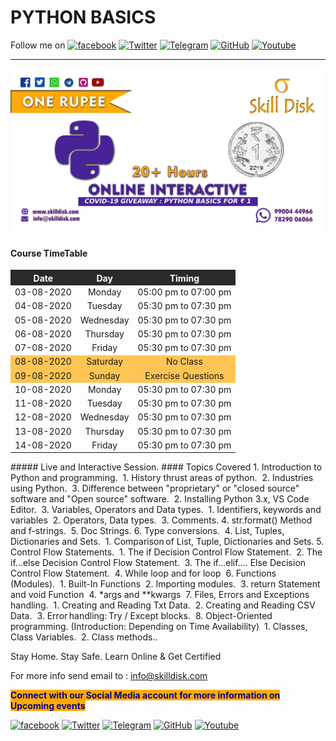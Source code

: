 # PYTHON BASICS
Follow me on     <a target="_blank" href="https://www.facebook.com/skilldisk"><img style="width: 50px;"
            src="https://img.icons8.com/fluent/96/facebook-new.png" alt="facebook"></a>
    <a target="_blank" href="https://twitter.com/skilldisk"><img style="width: 50px;"
            src="https://img.icons8.com/fluent/96/twitter.png" alt="Twitter"></a>
    <a target="_blank" href="https://t.me/skilldisk/"><img style="width: 50px;"
            src="https://img.icons8.com/color/2x/telegram-app.png" alt="Telegram"></a>
    <a target="_blank" href="https://github.com/skilldisk"><img style="width: 50px;"
            src="https://img.icons8.com/fluent/96/github.png" alt="GitHub"></a>
    <a target="_blank" href="https://www.youtube.com/channel/UC41IWICHdLr7uCeeOCPFnpQ"><img style="width: 50px;"
            src="https://img.icons8.com/office/2x/youtube.png" alt="Youtube"></a>

---- 
![Webinar on AUTOMATE BORING STUFF USING PYTHON](static/banner.png)

<h4>Course TimeTable</h4>
    <table style="text-align: center;">
            <tr style="background-color: #2a2a2a;color: white;">
                <th>Date</th>
                <th>Day</th>
                <th>Timing</th>
            </tr>
            <tr>
                <td>03-08-2020</td>
                <td>Monday</td>
                <td>05:00 pm to 07:00 pm</td>
            </tr>
            <tr>
                <td>04-08-2020</td>
                <td>Tuesday</td>
                <td>05:30 pm to 07:30 pm</td>
            </tr>
            <tr>
                <td>05-08-2020</td>
                <td>Wednesday</td>
                <td>05:30 pm to 07:30 pm</td>
            </tr>
            <tr>
                <td>06-08-2020</td>
                <td>Thursday</td>
                <td>05:30 pm to 07:30 pm</td>
            </tr>
            <tr>
                <td>07-08-2020</td>
                <td>Friday</td>
                <td>05:30 pm to 07:30 pm</td>
            </tr>
            <tr style="background-color: #ffaa00aa;">
                <td>08-08-2020</td>
                <td>Saturday</td>
                <td>No Class</td>
            </tr>
            <tr style="background-color: #ffaa00aa;">
                <td>09-08-2020</td>
                <td>Sunday</td>
                <td>Exercise Questions</td>
            </tr>
            <tr>
                <td>10-08-2020</td>
                <td>Monday</td>
                <td>05:30 pm to 07:30 pm</td>
            </tr>
            <tr>
                <td>11-08-2020</td>
                <td>Tuesday</td>
                <td>05:30 pm to 07:30 pm</td>
            </tr>
            <tr>
                <td>12-08-2020</td>
                <td>Wednesday</td>
                <td>05:30 pm to 07:30 pm</td>
            </tr>
            <tr>
                <td>13-08-2020</td>
                <td>Thursday</td>
                <td>05:30 pm to 07:30 pm</td>
            </tr>
            <tr>
                <td>14-08-2020</td>
                <td>Friday</td>
                <td>05:30 pm to 07:30 pm</td>
            </tr>
    </table>
##### Live and Interactive Session.
#### Topics Covered
1. Introduction to Python and programming. 
		1. History thrust areas of python. 
		2. Industries using Python. 
		3. Difference between "proprietary" or "closed source" software and "Open source" software. 
2. Installing Python 3.x, VS Code Editor. 
3. Variables, Operators and Data types. 
		1. Identifiers, keywords and variables 
		2. Operators, Data types. 
		3. Comments.
		4. str.format() Method and f-strings. 
		5. Doc Strings.
		6. Type conversions. 
4. List, Tuples, Dictionaries and Sets. 
		1. Comparison of List, Tuple, Dictionaries and Sets.
5. Control Flow Statements. 
		1. The if Decision Control Flow Statement. 
		2. The if...else Decision Control Flow Statement. 
		3. The if...elif.... Else Decision Control Flow Statement. 
		4. While loop and for loop 
6. Functions (Modules). 
		1. Built-In Functions 
		2. Importing modules. 
		3. return Statement and void Function 
		4. *args and **kwargs 
7. Files, Errors and Exceptions handling. 
		1. Creating and Reading Txt Data. 
		2. Creating and Reading CSV Data. 
		3. Error handling: Try / Except blocks. 
8. Object-Oriented programming. (Introduction: Depending on Time Availability) 
		1. Classes, Class Variables. 
		2. Class methods..


Stay Home. Stay Safe. Learn Online & Get Certified

For more info send email to :
info@skilldisk.com

<p><b style="color:darkblue;background-color: #fa0;"> Connect with our Social Media account for more information on
            Upcoming events</b></p>
    <a target="_blank" href="https://www.facebook.com/skilldisk"><img style="width: 50px;"
            src="https://img.icons8.com/fluent/96/facebook-new.png" alt="facebook"></a>
    <a target="_blank" href="https://twitter.com/skilldisk"><img style="width: 50px;"
            src="https://img.icons8.com/fluent/96/twitter.png" alt="Twitter"></a>
    <a target="_blank" href="https://t.me/skilldisk/"><img style="width: 50px;"
            src="https://img.icons8.com/color/2x/telegram-app.png" alt="Telegram"></a>
    <a target="_blank" href="https://github.com/skilldisk"><img style="width: 50px;"
            src="https://img.icons8.com/fluent/96/github.png" alt="GitHub"></a>
    <a target="_blank" href="https://www.youtube.com/channel/UC41IWICHdLr7uCeeOCPFnpQ"><img style="width: 50px;"
            src="https://img.icons8.com/office/2x/youtube.png" alt="Youtube"></a>



<!-- icons with padding -->
[1.1]: http://i.imgur.com/tXSoThF.png
[2.1]: http://i.imgur.com/P3YfQoD.png
[3.1]: http://i.imgur.com/0o48UoR.png

<!-- links to social media accounts -->
[1]: http://www.twitter.com/skilldisk
[2]: http://www.facebook.com/skilldisk
[3]: http://www.github.com/skilldisk
